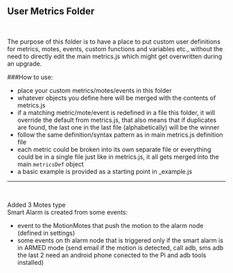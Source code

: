 User Metrics Folder
----------------
<br/>

The purpose of this folder is to have a place to put custom user definitions for metrics, motes, events, custom functions and variables etc., without the need to directly edit the main metrics.js which might get overwritten during an upgrade.

###How to use:
- place your custom metrics/motes/events in this folder
- whatever objects you define here will be merged with the contents of metrics.js
- if a matching metric/mote/event is redefined in a file this folder, it will override the default from metrics.js, that also means that if duplicates are found, the last one in the last file (alphabetically) will be the winner
- follow the same definition/syntax pattern as in main metrics.js definition file
- each metric could be broken into its own separate file or everything could be in a single file just like in metrics.js, it all gets merged into the main `metricsDef` object
- a basic example is provided as a starting point in _example.js


----------------
<br/>

Added 3 Motes type
<br/>
Smart Alarm is created from some events: 
- event to the MotionMotes that push the motion to the alarm node (defined in settings) 
- some events on th alarm node that is triggered only if the smart alarm is in ARMED mode (send email if the motion is detected, call adb, sms adb the last 2 need an android phone conected to the Pi  and adb tools installed) 
